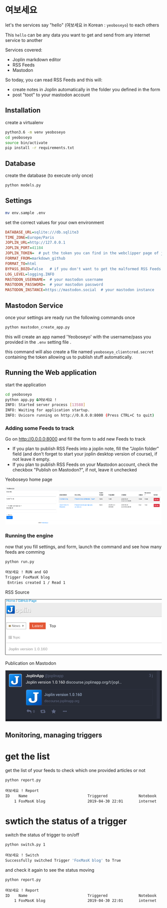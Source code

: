 # 여보세요

let's the services say "hello" (여보세요 in Korean : `yeoboseyo`) to each others

This `hello` can be any data you want to get and send from any internet service to another

Services covered:

- Joplin markdown editor
- RSS Feeds
- Mastodon

So today, you can read RSS Feeds and this will:
* create notes in Joplin automatically in the folder you defined in the form
* post "toot" to your mastodon account

## Installation

create a virtualenv

```bash
python3.6 -m venv yeoboseyo
cd yeoboseyo
source bin/activate
pip install -r requirements.txt
```

## Database

create the database (to execute only once)
```bash
python models.py
```

## Settings
```bash
mv env.sample .env
```
set the correct values for your own environment
```ini
DATABASE_URL=sqlite:///db.sqlite3
TIME_ZONE=Europe/Paris
JOPLIN_URL=http://127.0.0.1
JOPLIN_PORT=41184
JOPLIN_TOKEN=  # put the token you can find in the webclipper page of joplin editor
FORMAT_FROM=markdown_github
FORMAT_TO=html
BYPASS_BOZO=False   # if you don't want to get the malformed RSS Feeds set it to False
LOG_LEVEL=logging.INFO
MASTODON_USERNAME=  # your mastodon username
MASTODON_PASSWORD=  # your mastodon password
MASTODON_INSTANCE=https://mastodon.social  # your mastodon instance

```

## Mastodon Service
once your settings are ready run the following commands once

```bash
python mastodon_create_app.py
```
this will create an app named 'Yeoboseyo' with the username/pass you provided in the `.env` setting file .

this command will also create a file named `yeoboseyo_clientcred.secret` containing the token allowing us to publish stuff automatically.

## Running the Web application

start the application
```bash
cd yeoboseyo
python app.py &여보세요 !
INFO: Started server process [13588]
INFO: Waiting for application startup.
INFO: Uvicorn running on http://0.0.0.0:8000 (Press CTRL+C to quit)
```


### Adding some Feeds to track

Go on http://0.0.0.0:8000 and fill the form to add new Feeds to track

* If you plan to publish RSS Feeds into a joplin note, fill the "Joplin folder" field (and don't forget to start your joplin desktop version of course), if not leave it empty.
* If you plan to publish RSS Feeds on your Mastodon account, check the checkbox "Publish on Mastodon?", if not, leave it unchecked


Yeoboseyo home page

![Yeoboseyo home page](doc/Yeoboseyo.png)

### Running the engine

now that you fill settings, and form, launch the command and see how many feeds are comming
```bash
python run.py

여보세요 ! RUN and GO
Trigger FoxMasK blog
 Entries created 1 / Read 1

```

RSS Source 

![RSS Source](doc/Source_RSS.png)

Publication on Mastodon

![On Mastodon](doc/Mastodon.png)

## Monitoring, managing triggers

# get the list
get the list of your feeds to check which one provided articles or not
```bash
python report.py

여보세요 ! Report
ID    Name                           Triggered              Notebook                       Mastodon Status
    1 FoxMasK blog                   2019-04-30 22:01       internet                              1      1     
```

# swtich the status of a trigger
switch the status of trigger to on/off
```bash
python switch.py 1

여보세요 ! Switch
Successfully switched Trigger 'FoxMasK blog' to True
```
and check it again to see the status moving 
```bash
python report.py

여보세요 ! Report
ID    Name                           Triggered              Notebook                       Mastodon Status
    1 FoxMasK blog                   2019-04-30 22:01       internet                              1      0
```
